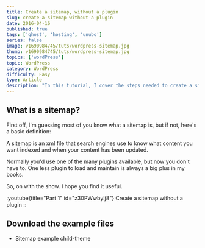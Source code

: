 ```yaml
---
title: Create a sitemap, without a plugin
slug: create-a-sitemap-without-a-plugin
date: 2016-04-16
published: true
tags: ['ghost', 'hosting', 'unubo']
series: false
image: v1690984745/tuts/wordpress-sitemap.jpg
thumb: v1690984745/tuts/wordpress-sitemap.jpg
topics: ['wordPress']
topic: WordPress
category: WordPress
difficulty: Easy
type: Article
description: "In this tutorial, I cover the steps needed to create a sitemap, without using a plugin. This is something that Thierry came up with, so full credit to him for the code. I'm just sharing it here so you guys can use it too."
---
```

## What is a sitemap?

First off, I'm guessing most of you know what a sitemap is, but if not, here's a basic definition:

A sitemap is an xml file that search engines use to know what content you want indexed and when your content has been updated.

Normally you'd use one of the many plugins available, but now you don't have to. One less plugin to load and maintain is always a big plus in my books.

So, on with the show. I hope you find it useful.

:youtube{title="Part 1" id="z30PWwbyIj8"}
Create a sitemap without a plugin
::

## Download the example files

- Sitemap example child-theme